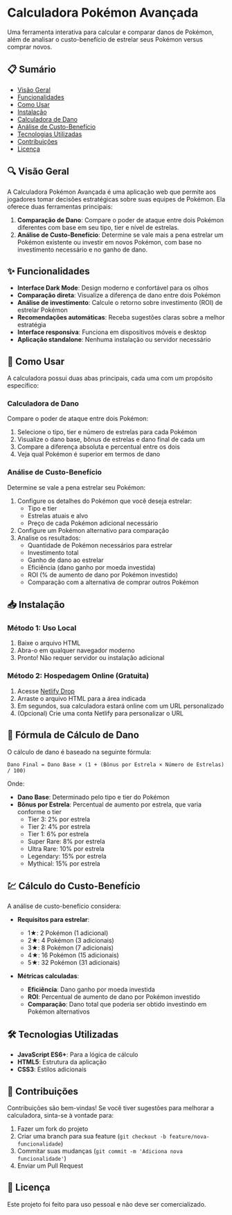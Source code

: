 # Calculadora Pokémon Avançada

Uma ferramenta interativa para calcular e comparar danos de Pokémon, além de analisar o custo-benefício de estrelar seus Pokémon versus comprar novos.

## 📋 Sumário

- [Visão Geral](#visão-geral)
- [Funcionalidades](#funcionalidades)
- [Como Usar](#como-usar)
- [Instalação](#instalação)
- [Calculadora de Dano](#calculadora-de-dano)
- [Análise de Custo-Benefício](#análise-de-custo-benefício)
- [Tecnologias Utilizadas](#tecnologias-utilizadas)
- [Contribuições](#contribuições)
- [Licença](#licença)

## 🔍 Visão Geral

A Calculadora Pokémon Avançada é uma aplicação web que permite aos jogadores tomar decisões estratégicas sobre suas equipes de Pokémon. Ela oferece duas ferramentas principais:

1. **Comparação de Dano**: Compare o poder de ataque entre dois Pokémon diferentes com base em seu tipo, tier e nível de estrelas.
2. **Análise de Custo-Benefício**: Determine se vale mais a pena estrelar um Pokémon existente ou investir em novos Pokémon, com base no investimento necessário e no ganho de dano.

## ✨ Funcionalidades

- **Interface Dark Mode**: Design moderno e confortável para os olhos
- **Comparação direta**: Visualize a diferença de dano entre dois Pokémon
- **Análise de investimento**: Calcule o retorno sobre investimento (ROI) de estrelar Pokémon
- **Recomendações automáticas**: Receba sugestões claras sobre a melhor estratégia
- **Interface responsiva**: Funciona em dispositivos móveis e desktop
- **Aplicação standalone**: Nenhuma instalação ou servidor necessário

## 🚀 Como Usar

A calculadora possui duas abas principais, cada uma com um propósito específico:

### Calculadora de Dano

Compare o poder de ataque entre dois Pokémon:

1. Selecione o tipo, tier e número de estrelas para cada Pokémon
2. Visualize o dano base, bônus de estrelas e dano final de cada um
3. Compare a diferença absoluta e percentual entre os dois
4. Veja qual Pokémon é superior em termos de dano

### Análise de Custo-Benefício

Determine se vale a pena estrelar seu Pokémon:

1. Configure os detalhes do Pokémon que você deseja estrelar:
   - Tipo e tier
   - Estrelas atuais e alvo
   - Preço de cada Pokémon adicional necessário
2. Configure um Pokémon alternativo para comparação
3. Analise os resultados:
   - Quantidade de Pokémon necessários para estrelar
   - Investimento total
   - Ganho de dano ao estrelar
   - Eficiência (dano ganho por moeda investida)
   - ROI (% de aumento de dano por Pokémon investido)
   - Comparação com a alternativa de comprar outros Pokémon

## 📥 Instalação

### Método 1: Uso Local

1. Baixe o arquivo HTML
2. Abra-o em qualquer navegador moderno
3. Pronto! Não requer servidor ou instalação adicional

### Método 2: Hospedagem Online (Gratuita)

1. Acesse [Netlify Drop](https://app.netlify.com/drop)
2. Arraste o arquivo HTML para a área indicada
3. Em segundos, sua calculadora estará online com um URL personalizado
4. (Opcional) Crie uma conta Netlify para personalizar o URL

## 🧮 Fórmula de Cálculo de Dano

O cálculo de dano é baseado na seguinte fórmula:

```
Dano Final = Dano Base × (1 + (Bônus por Estrela × Número de Estrelas) / 100)
```

Onde:
- **Dano Base**: Determinado pelo tipo e tier do Pokémon
- **Bônus por Estrela**: Percentual de aumento por estrela, que varia conforme o tier
  - Tier 3: 2% por estrela
  - Tier 2: 4% por estrela
  - Tier 1: 6% por estrela
  - Super Rare: 8% por estrela
  - Ultra Rare: 10% por estrela
  - Legendary: 15% por estrela
  - Mythical: 15% por estrela

## 💹 Cálculo do Custo-Benefício

A análise de custo-benefício considera:

- **Requisitos para estrelar**:
  - 1★: 2 Pokémon (1 adicional)
  - 2★: 4 Pokémon (3 adicionais)
  - 3★: 8 Pokémon (7 adicionais)
  - 4★: 16 Pokémon (15 adicionais)
  - 5★: 32 Pokémon (31 adicionais)

- **Métricas calculadas**:
  - **Eficiência**: Dano ganho por moeda investida
  - **ROI**: Percentual de aumento de dano por Pokémon investido
  - **Comparação**: Dano total que poderia ser obtido investindo em Pokémon alternativos

## 🛠️ Tecnologias Utilizadas

- **JavaScript ES6+**: Para a lógica de cálculo
- **HTML5**: Estrutura da aplicação
- **CSS3**: Estilos adicionais

## 🤝 Contribuições

Contribuições são bem-vindas! Se você tiver sugestões para melhorar a calculadora, sinta-se à vontade para:

1. Fazer um fork do projeto
2. Criar uma branch para sua feature (`git checkout -b feature/nova-funcionalidade`)
3. Commitar suas mudanças (`git commit -m 'Adiciona nova funcionalidade'`)
4. Enviar um Pull Request

## 📄 Licença

Este projeto foi feito para uso pessoal e não deve ser comercializado.